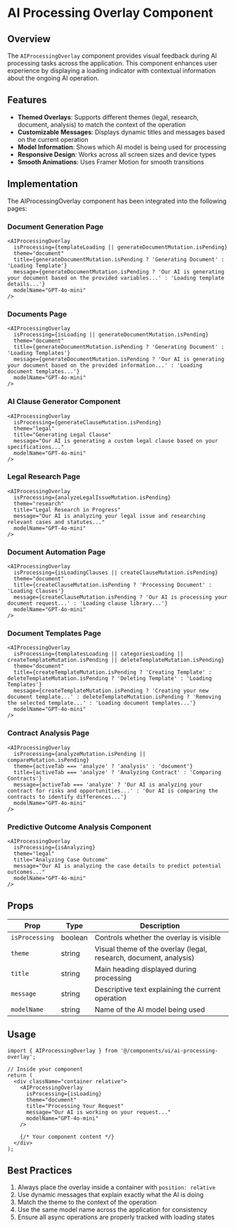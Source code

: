 # AI Processing Overlay Component

## Overview

The `AIProcessingOverlay` component provides visual feedback during AI processing tasks across the application. This component enhances user experience by displaying a loading indicator with contextual information about the ongoing AI operation.

## Features

- **Themed Overlays**: Supports different themes (legal, research, document, analysis) to match the context of the operation
- **Customizable Messages**: Displays dynamic titles and messages based on the current operation
- **Model Information**: Shows which AI model is being used for processing
- **Responsive Design**: Works across all screen sizes and device types
- **Smooth Animations**: Uses Framer Motion for smooth transitions

## Implementation

The AIProcessingOverlay component has been integrated into the following pages:

### Document Generation Page
```tsx
<AIProcessingOverlay
  isProcessing={templateLoading || generateDocumentMutation.isPending}
  theme="document"
  title={generateDocumentMutation.isPending ? 'Generating Document' : 'Loading Template'}
  message={generateDocumentMutation.isPending ? 'Our AI is generating your document based on the provided variables...' : 'Loading template details...'}
  modelName="GPT-4o-mini"
/>
```

### Documents Page
```tsx
<AIProcessingOverlay
  isProcessing={isLoading || generateDocumentMutation.isPending}
  theme="document"
  title={generateDocumentMutation.isPending ? 'Generating Document' : 'Loading Templates'}
  message={generateDocumentMutation.isPending ? 'Our AI is generating your document based on the provided information...' : 'Loading document templates...'}
  modelName="GPT-4o-mini"
/>
```

### AI Clause Generator Component
```tsx
<AIProcessingOverlay
  isProcessing={generateClauseMutation.isPending}
  theme="legal"
  title="Generating Legal Clause"
  message="Our AI is generating a custom legal clause based on your specifications..."
  modelName="GPT-4o-mini"
/>
```

### Legal Research Page
```tsx
<AIProcessingOverlay
  isProcessing={analyzeLegalIssueMutation.isPending}
  theme="research"
  title="Legal Research in Progress"
  message="Our AI is analyzing your legal issue and researching relevant cases and statutes..."
  modelName="GPT-4o-mini"
/>
```

### Document Automation Page
```tsx
<AIProcessingOverlay
  isProcessing={isLoadingClauses || createClauseMutation.isPending}
  theme="document"
  title={createClauseMutation.isPending ? 'Processing Document' : 'Loading Clauses'}
  message={createClauseMutation.isPending ? 'Our AI is processing your document request...' : 'Loading clause library...'}
  modelName="GPT-4o-mini"
/>
```

### Document Templates Page
```tsx
<AIProcessingOverlay
  isProcessing={templatesLoading || categoriesLoading || createTemplateMutation.isPending || deleteTemplateMutation.isPending}
  theme="document"
  title={createTemplateMutation.isPending ? 'Creating Template' : deleteTemplateMutation.isPending ? 'Deleting Template' : 'Loading Templates'}
  message={createTemplateMutation.isPending ? 'Creating your new document template...' : deleteTemplateMutation.isPending ? 'Removing the selected template...' : 'Loading document templates...'}
  modelName="GPT-4o-mini"
/>
```

### Contract Analysis Page
```tsx
<AIProcessingOverlay
  isProcessing={analyzeMutation.isPending || compareMutation.isPending}
  theme={activeTab === 'analyze' ? 'analysis' : 'document'}
  title={activeTab === 'analyze' ? 'Analyzing Contract' : 'Comparing Contracts'}
  message={activeTab === 'analyze' ? 'Our AI is analyzing your contract for risks and opportunities...' : 'Our AI is comparing the contracts to identify differences...'}
  modelName="GPT-4o-mini"
/>
```

### Predictive Outcome Analysis Component
```tsx
<AIProcessingOverlay
  isProcessing={isAnalyzing}
  theme="legal"
  title="Analyzing Case Outcome"
  message="Our AI is analyzing the case details to predict potential outcomes..."
  modelName="GPT-4o-mini"
/>
```

## Props

| Prop | Type | Description |
|------|------|-------------|
| `isProcessing` | boolean | Controls whether the overlay is visible |
| `theme` | string | Visual theme of the overlay (legal, research, document, analysis) |
| `title` | string | Main heading displayed during processing |
| `message` | string | Descriptive text explaining the current operation |
| `modelName` | string | Name of the AI model being used |

## Usage

```tsx
import { AIProcessingOverlay } from '@/components/ui/ai-processing-overlay';

// Inside your component
return (
  <div className="container relative">
    <AIProcessingOverlay
      isProcessing={isLoading}
      theme="document"
      title="Processing Your Request"
      message="Our AI is working on your request..."
      modelName="GPT-4o-mini"
    />
    
    {/* Your component content */}
  </div>
);
```

## Best Practices

1. Always place the overlay inside a container with `position: relative`
2. Use dynamic messages that explain exactly what the AI is doing
3. Match the theme to the context of the operation
4. Use the same model name across the application for consistency
5. Ensure all async operations are properly tracked with loading states
